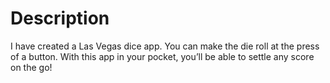 

# Description 
I have created a Las Vegas dice app. You can make the die roll at the press of a button. With this app in your pocket, you’ll be able to settle any score on the go!

